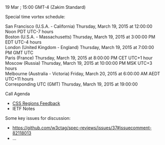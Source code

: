 19 Mar ; 15:00 GMT-4 (Zakim Standard)

Special time vortex schedule:

San Francisco (U.S.A. - California)	Thursday, March 19, 2015 at 12:00:00 Noon	PDT	UTC-7 hours  
Boston (U.S.A. - Massachusetts)	Thursday, March 19, 2015 at 3:00:00 PM	EDT	UTC-4 hours  
London (United Kingdom - England)	Thursday, March 19, 2015 at 7:00:00 PM	GMT	UTC  
Paris (France)	Thursday, March 19, 2015 at 8:00:00 PM	CET	UTC+1 hour  
Moscow (Russia)	Thursday, March 19, 2015 at 10:00:00 PM	MSK	UTC+3 hours  
Melbourne (Australia - Victoria)	Friday, March 20, 2015 at 6:00:00 AM	AEDT	UTC+11 hours  
Corresponding UTC (GMT)	Thursday, March 19, 2015 at 19:00:00  

Call Agenda  

* [CSS Regions Feedback](https://github.com/w3ctag/spec-reviews/blob/master/2015/01/CSS%20Regions.md)
* IETF Notes

Some key issues for discussion:  
* https://github.com/w3ctag/spec-reviews/issues/37#issuecomment-82118013
* …
